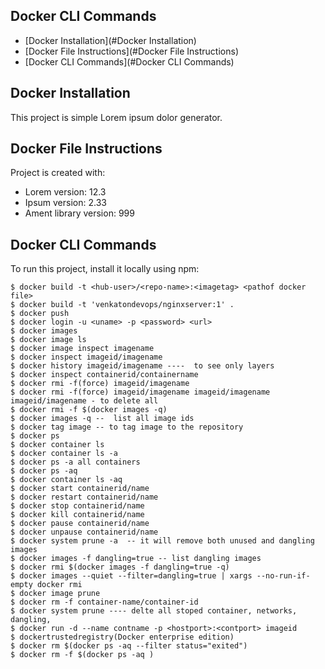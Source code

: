 ## Docker CLI Commands
* [Docker Installation](#Docker Installation)
* [Docker File Instructions](#Docker File Instructions)
* [Docker CLI Commands](#Docker CLI Commands)

## Docker Installation
This project is simple Lorem ipsum dolor generator.
	
## Docker File Instructions
Project is created with:
* Lorem version: 12.3
* Ipsum version: 2.33
* Ament library version: 999
	
## Docker CLI Commands
To run this project, install it locally using npm:

```shell script
$ docker build -t <hub-user>/<repo-name>:<imagetag> <pathof docker file>
$ docker build -t 'venkatondevops/nginxserver:1' .
$ docker push 
$ docker login -u <uname> -p <password> <url>
$ docker images
$ docker image ls
$ docker image inspect imagename
$ docker inspect imageid/imagename
$ docker history imageid/imagename ----  to see only layers
$ docker inspect containerid/containername
$ docker rmi -f(force) imageid/imagename
$ docker rmi -f(force) imageid/imagename imageid/imagename imageid/imagename - to delete all
$ docker rmi -f $(docker images -q)
$ docker images -q --  list all image ids
$ docker tag image -- to tag image to the repository
$ docker ps
$ docker container ls
$ docker container ls -a
$ docker ps -a all containers
$ docker ps -aq
$ docker container ls -aq
$ docker start containerid/name
$ docker restart containerid/name
$ docker stop containerid/name
$ docker kill containerid/name
$ docker pause containerid/name
$ docker unpause containerid/name
$ docker system prune -a  -- it will remove both unused and dangling images
$ docker images -f dangling=true -- list dangling images
$ docker rmi $(docker images -f dangling=true -q)
$ docker images --quiet --filter=dangling=true | xargs --no-run-if-empty docker rmi
$ docker image prune 
$ docker rm -f container-name/container-id
$ docker system prune ---- delte all stoped container, networks, dangling,
$ docker run -d --name contname -p <hostport>:<contport> imageid
$ dockertrustedregistry(Docker enterprise edition)
$ docker rm $(docker ps -aq --filter status="exited")
$ docker rm -f $(docker ps -aq )

```
  
